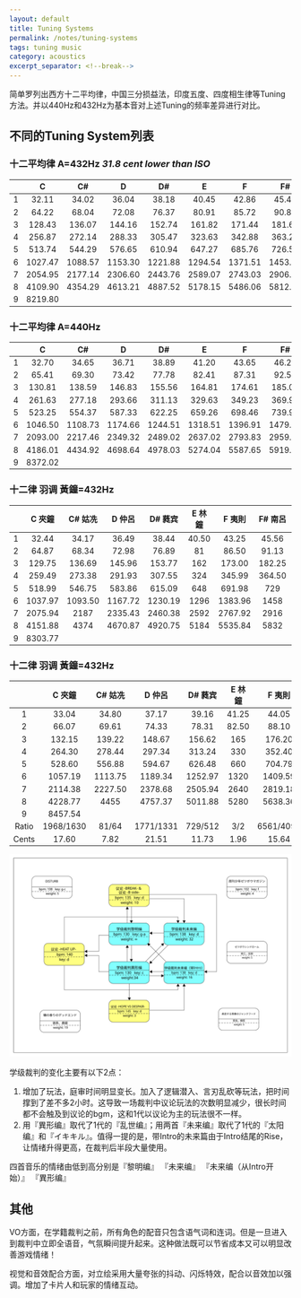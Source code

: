 ```yaml
---
layout: default
title: Tuning Systems
permalink: /notes/tuning-systems
tags: tuning music
category: acoustics
excerpt_separator: <!--break-->
---
```


简单罗列出西方十二平均律，中国三分损益法，印度五度、四度相生律等Tuning方法。并以440Hz和432Hz为基本音对上述Tuning的频率差异进行对比。
<!--break-->

## 不同的Tuning System列表

### 十二平均律 A=432Hz ***31.8 cent lower than ISO***

|     | C   | C#  | D   | D#  | E   | F   | F#  | G   | G#  | A   | A#  | B |
|:---:|:---:|:---:|:---:|:---:|:---:|:---:|:---:|:---:|:---:|:---:|:---:|:---:|
| 1 | 32.11  | 34.02  | 36.04  | 38.18  | 40.45  | 42.86  | 45.41  | 48.11  | 50.97  | 54  | 57.21  | 60.61  |  
| 2 | 64.22  | 68.04  | 72.08  | 76.37  | 80.91  | 85.72  | 90.82  | 96.22  | 101.94  | 108  | 114.42  | 121.23  |  
| 3 | 128.43  | 136.07  | 144.16  | 152.74  | 161.82  | 171.44  | 181.63  | 192.43  | 203.88  | 216  | 228.84  | 242.45  |  
| 4 | 256.87  | 272.14  | 288.33  | 305.47  | 323.63  | 342.88  | 363.27  | 384.87  | 407.75  | 432  | 457.69  | 484.90  |  
| 5 | 513.74  | 544.29  | 576.65  | 610.94  | 647.27  | 685.76  | 726.53  | 769.74  | 815.51  | 864  | 915.38  | 969.81  |  
| 6 | 1027.47  | 1088.57  | 1153.30  | 1221.88  | 1294.54  | 1371.51  | 1453.07  | 1539.47  | 1631.01  | 1728  | 1830.75  | 1939.61  |  
| 7 | 2054.95  | 2177.14  | 2306.60  | 2443.76  | 2589.07  | 2743.03  | 2906.14  | 3078.95  | 3262.03  | 3456  | 3661.50  | 3879.23  |  
| 8 | 4109.90  | 4354.29  | 4613.21  | 4887.52  | 5178.15  | 5486.06  | 5812.28  | 6157.89  | 6524.06  | 6912  | 7323.01  | 7758.46  |  
| 9 | 8219.80  |  |  |  |  |  |  |  |  |  |  |  |  

### 十二平均律 A=440Hz

|     | C   | C#  | D   | D#  | E   | F   | F#  | G   | G#  | A   | A#  | B |
|:---:|:---:|:---:|:---:|:---:|:---:|:---:|:---:|:---:|:---:|:---:|:---:|:---:|
| 1 | 32.70  | 34.65  | 36.71  | 38.89  | 41.20  | 43.65  | 46.25  | 49.00  | 51.91  | 55  | 58.27  | 61.74  |  
| 2 | 65.41  | 69.30  | 73.42  | 77.78  | 82.41  | 87.31  | 92.50  | 98.00  | 103.83  | 110  | 116.54  | 123.47  |  
| 3 | 130.81  | 138.59  | 146.83  | 155.56  | 164.81  | 174.61  | 185.00  | 196.00  | 207.65  | 220  | 233.08  | 246.94  |  
| 4 | 261.63  | 277.18  | 293.66  | 311.13  | 329.63  | 349.23  | 369.99  | 392.00  | 415.30  | 440  | 466.16  | 493.88  |  
| 5 | 523.25  | 554.37  | 587.33  | 622.25  | 659.26  | 698.46  | 739.99  | 783.99  | 830.61  | 880  | 932.33  | 987.77  |  
| 6 | 1046.50  | 1108.73  | 1174.66  | 1244.51  | 1318.51  | 1396.91  | 1479.98  | 1567.98  | 1661.22  | 1760  | 1864.66  | 1975.53  |  
| 7 | 2093.00  | 2217.46  | 2349.32  | 2489.02  | 2637.02  | 2793.83  | 2959.96  | 3135.96  | 3322.44  | 3520  | 3729.31  | 3951.07  |  
| 8 | 4186.01  | 4434.92  | 4698.64  | 4978.03  | 5274.04  | 5587.65  | 5919.91  | 6271.93  | 6644.88  | 7040  | 7458.62  | 7902.13  |  
| 9 | 8372.02  |  |  |  |  |  |  |  |  |  |  |  | 

### 十二律 羽调 黃鐘=432Hz

|  | C 夾鐘 | C# 姑冼 | D 仲呂 | D# 蕤宾 | E 林鐘 | F 夷則 | F# 南呂 | G 無射 | G# 應鐘 | A 黃鐘 | A# 大呂 | B 太簇 |  
|:---:|:---:|:---:|:---:|:---:|:---:|:---:|:---:|:---:|:---:|:---:|:---:|:---:|
| 1 | 32.44  | 34.17  | 36.49  | 38.44  | 40.50  | 43.25  | 45.56  | 48.65  | 51.26  | 54  | 57.67  | 60.75  |  
| 2 | 64.87  | 68.34  | 72.98  | 76.89  | 81  | 86.50  | 91.13  | 97.31  | 102.52  | 108  | 115.33  | 121.50  |  
| 3 | 129.75  | 136.69  | 145.96  | 153.77  | 162  | 173.00  | 182.25  | 194.62  | 205.03  | 216  | 230.66  | 243  |  
| 4 | 259.49  | 273.38  | 291.93  | 307.55  | 324  | 345.99  | 364.50  | 389.24  | 410.06  | 432  | 461.32  | 486  |  
| 5 | 518.99  | 546.75  | 583.86  | 615.09  | 648  | 691.98  | 729  | 778.48  | 820.13  | 864  | 922.64  | 972  |  
| 6 | 1037.97  | 1093.50  | 1167.72  | 1230.19  | 1296  | 1383.96  | 1458  | 1556.96  | 1640.25  | 1728  | 1845.28  | 1944  |  
| 7 | 2075.94  | 2187  | 2335.43  | 2460.38  | 2592  | 2767.92  | 2916  | 3113.91  | 3280.50  | 3456  | 3690.56  | 3888  |  
| 8 | 4151.88  | 4374  | 4670.87  | 4920.75  | 5184  | 5535.84  | 5832  | 6227.82  | 6561  | 6912  | 7381.13  | 7776  |  
| 9 | 8303.77  |  |  |  |  |  |  |  |  |  |  |  |  

### 十二律 羽调 黃鐘=432Hz

|  | C 夾鐘 | C# 姑冼 | D 仲呂 | D# 蕤宾 | E 林鐘 | F 夷則 | F# 南呂 | G 無射 | G# 應鐘 | A 黃鐘 | A# 大呂 | B 太簇 |  
|:---:|:---:|:---:|:---:|:---:|:---:|:---:|:---:|:---:|:---:|:---:|:---:|:---:|
| 1 | 33.04  | 34.80  | 37.17  | 39.16  | 41.25  | 44.05  | 46.41  | 49.56  | 52.21  | 55  | 58.73  | 61.88  |  
| 2 | 66.07  | 69.61  | 74.33  | 78.31  | 82.50  | 88.10  | 92.81  | 99.11  | 104.41  | 110  | 117.47  | 123.75  |  
| 3 | 132.15  | 139.22  | 148.67  | 156.62  | 165  | 176.20  | 185.63  | 198.22  | 208.83  | 220  | 234.93  | 247.50  |  
| 4 | 264.30  | 278.44  | 297.34  | 313.24  | 330  | 352.40  | 371.25  | 396.45  | 417.66  | 440  | 469.86  | 495  |  
| 5 | 528.60  | 556.88  | 594.67  | 626.48  | 660  | 704.79  | 742.50  | 792.89  | 835.31  | 880  | 939.73  | 990  |  
| 6 | 1057.19  | 1113.75  | 1189.34  | 1252.97  | 1320  | 1409.59  | 1485  | 1585.79  | 1670.63  | 1760  | 1879.45  | 1980  |  
| 7 | 2114.38  | 2227.50  | 2378.68  | 2505.94  | 2640  | 2819.18  | 2970  | 3171.58  | 3341.25  | 3520  | 3758.91  | 3960  |  
| 8 | 4228.77  | 4455  | 4757.37  | 5011.88  | 5280  | 5638.36  | 5940  | 6343.15  | 6682.50  | 7040  | 7517.81  | 7920  |  
| 9 | 8457.54  |  |  |  |  |  |  |  |  |  |  |  |  
| Ratio | 1968/1630 | 81/64 | 1771/1331 | 729/512 | 3/2 | 6561/4096 | 27/16 | 5905/3277 | 243/128 | 1 | 2187/2048 | 9/8 |  
| Cents | 17.60  | 7.82  | 21.51  | 11.73  | 1.96  | 15.64  | 5.87  | 19.55  | 9.78  | 0.00  | 13.69  | 3.91  |  



![danwan2](\assets\images\danwan2.svg)  

学级裁判的变化主要有以下2点：  
1. 增加了玩法，庭审时间明显变长。加入了逻辑潜入、言刃乱砍等玩法，把时间撑到了差不多2小时。这导致一场裁判中议论玩法的次数明显减少，很长时间都不会触及到议论的bgm，这和1代以议论为主的玩法很不一样。
2. 用『異形编』取代了1代的『乱世编』；用两首『未来编』取代了1代的『太阳编』和『イキキル』。值得一提的是，带Intro的未来篇由于Intro结尾的Rise，让情绪升得更高，在裁判后半段大量使用。

四首音乐的情绪由低到高分别是『黎明编』 『未来编』 『未来编（从Intro开始）』 『異形编』

## 其他

VO方面，在学籍裁判之前，所有角色的配音只包含语气词和连词。但是一旦进入到裁判中立即全语音，气氛瞬间提升起来。这种做法既可以节省成本又可以明显改善游戏情绪！

视觉和音效配合方面，对立绘采用大量夸张的抖动、闪烁特效，配合以音效加以强调。增加了卡片人和玩家的情绪互动。